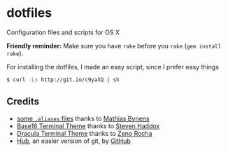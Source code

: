 dotfiles
========

Configuration files and scripts for OS X

**Friendly reminder:** Make sure you have `rake` before you `rake`
(`gem install rake`).


For installing the dotfiles, I made an easy script, since
I prefer easy things

```bash
$ curl -Ls http://git.io/c9yaXQ | sh
```

## Credits
- [some `.aliases` files](https://github.com/mathiasbynens/dotfiles/blob/master/.aliases) thanks to [Mathias Bynens](https://github.com/mathiasbynens)
- [Base16 Terminal Theme](http://git.io/S04dtg) thanks to [Steven Haddox](https://github.com/stevenhaddox)
- [Dracula Terminal Theme](https://atom.io/packages/dracula-theme#terminalapp) thanks to [Zeno Rocha](https://github.com/zenorocha)
- [Hub](https://github.com/github/hub), an easier version of git, by [GitHub](https://github.com/github)
